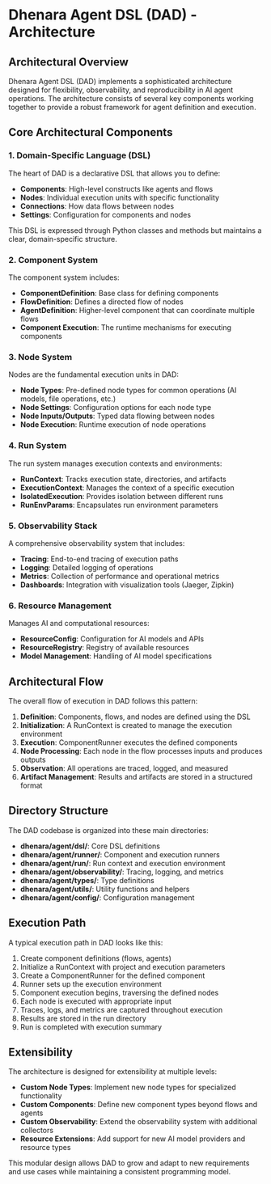 # Dhenara Agent DSL (DAD) - Architecture

## Architectural Overview

Dhenara Agent DSL (DAD) implements a sophisticated architecture designed for flexibility, observability, and reproducibility in AI agent operations. The architecture consists of several key components working together to provide a robust framework for agent definition and execution.

## Core Architectural Components

### 1. Domain-Specific Language (DSL)

The heart of DAD is a declarative DSL that allows you to define:

- **Components**: High-level constructs like agents and flows
- **Nodes**: Individual execution units with specific functionality
- **Connections**: How data flows between nodes
- **Settings**: Configuration for components and nodes

This DSL is expressed through Python classes and methods but maintains a clear, domain-specific structure.

### 2. Component System

The component system includes:

- **ComponentDefinition**: Base class for defining components
- **FlowDefinition**: Defines a directed flow of nodes
- **AgentDefinition**: Higher-level component that can coordinate multiple flows
- **Component Execution**: The runtime mechanisms for executing components

### 3. Node System

Nodes are the fundamental execution units in DAD:

- **Node Types**: Pre-defined node types for common operations (AI models, file operations, etc.)
- **Node Settings**: Configuration options for each node type
- **Node Inputs/Outputs**: Typed data flowing between nodes
- **Node Execution**: Runtime execution of node operations

### 4. Run System

The run system manages execution contexts and environments:

- **RunContext**: Tracks execution state, directories, and artifacts
- **ExecutionContext**: Manages the context of a specific execution
- **IsolatedExecution**: Provides isolation between different runs
- **RunEnvParams**: Encapsulates run environment parameters

### 5. Observability Stack

A comprehensive observability system that includes:

- **Tracing**: End-to-end tracing of execution paths
- **Logging**: Detailed logging of operations
- **Metrics**: Collection of performance and operational metrics
- **Dashboards**: Integration with visualization tools (Jaeger, Zipkin)

### 6. Resource Management

Manages AI and computational resources:

- **ResourceConfig**: Configuration for AI models and APIs
- **ResourceRegistry**: Registry of available resources
- **Model Management**: Handling of AI model specifications

## Architectural Flow

The overall flow of execution in DAD follows this pattern:

1. **Definition**: Components, flows, and nodes are defined using the DSL
2. **Initialization**: A RunContext is created to manage the execution environment
3. **Execution**: ComponentRunner executes the defined components
4. **Node Processing**: Each node in the flow processes inputs and produces outputs
5. **Observation**: All operations are traced, logged, and measured
6. **Artifact Management**: Results and artifacts are stored in a structured format

## Directory Structure

The DAD codebase is organized into these main directories:

- **dhenara/agent/dsl/**: Core DSL definitions
- **dhenara/agent/runner/**: Component and execution runners
- **dhenara/agent/run/**: Run context and execution environment
- **dhenara/agent/observability/**: Tracing, logging, and metrics
- **dhenara/agent/types/**: Type definitions
- **dhenara/agent/utils/**: Utility functions and helpers
- **dhenara/agent/config/**: Configuration management

## Execution Path

A typical execution path in DAD looks like this:

1. Create component definitions (flows, agents)
2. Initialize a RunContext with project and execution parameters
3. Create a ComponentRunner for the defined component
4. Runner sets up the execution environment
5. Component execution begins, traversing the defined nodes
6. Each node is executed with appropriate input
7. Traces, logs, and metrics are captured throughout execution
8. Results are stored in the run directory
9. Run is completed with execution summary

## Extensibility

The architecture is designed for extensibility at multiple levels:

- **Custom Node Types**: Implement new node types for specialized functionality
- **Custom Components**: Define new component types beyond flows and agents
- **Custom Observability**: Extend the observability system with additional collectors
- **Resource Extensions**: Add support for new AI model providers and resource types

This modular design allows DAD to grow and adapt to new requirements and use cases while maintaining a consistent programming model.
